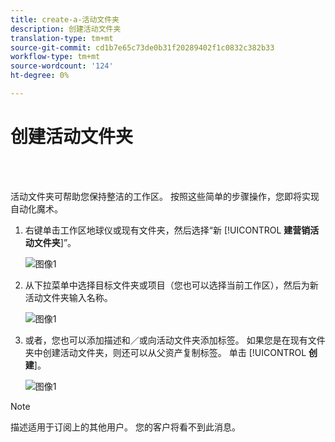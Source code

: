 ```yaml
---
title: create-a-活动文件夹
description: 创建活动文件夹
translation-type: tm+mt
source-git-commit: cd1b7e65c73de0b31f20289402f1c0832c382b33
workflow-type: tm+mt
source-wordcount: '124'
ht-degree: 0%

---
```



# 创建活动文件夹

<br> 

活动文件夹可帮助您保持整洁的工作区。 按照这些简单的步骤操作，您即将实现自动化魔术。

1. 右键单击工作区地球仪或现有文件夹，然后选择“新 [!UICONTROL **建营销活动文件夹**]”。

   ![图像1](/help/sky/assets/campaign-folders/create-a-campaign-folder/create-a-campaign-folder-1.png)

1. 从下拉菜单中选择目标文件夹或项目（您也可以选择当前工作区），然后为新活动文件夹输入名称。

   ![图像1](/help/sky/assets/campaign-folders/create-a-campaign-folder/create-a-campaign-folder-2.png)

1. 或者，您也可以添加描述和／或向活动文件夹添加标签。 如果您是在现有文件夹中创建活动文件夹，则还可以从父资产复制标签。 单击 [!UICONTROL **创建**]。

   ![图像1](/help/sky/assets/campaign-folders/create-a-campaign-folder/create-a-campaign-folder-3.png)

>[!NOTE]
>
>描述适用于订阅上的其他用户。 您的客户将看不到此消息。
